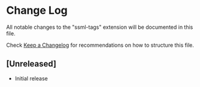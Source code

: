 # Change Log

All notable changes to the "ssml-tags" extension will be documented in this file.

Check [Keep a Changelog](http://keepachangelog.com/) for recommendations on how to structure this file.

## [Unreleased]

- Initial release